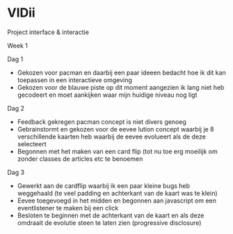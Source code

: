 # VIDii
Project interface &amp; interactie


Week 1

Dag 1
- Gekozen voor pacman en daarbij een paar ideeen bedacht hoe ik dit kan toepassen in een interactieve omgeving
- Gekozen voor de blauwe piste op dit moment aangezien ik lang niet heb gecodeert en moet aankijken waar mijn huidige niveau nog ligt

Dag 2
- Feedback gekregen pacman concept is niet divers genoeg
- Gebrainstormt en gekozen voor de eevee lution concept waarbij je 8 verschillende kaarten heb waarbij de eevee evolueert als de deze selecteert
- Begonnen met het maken van een card flip (tot nu toe erg moeilijk om zonder classes de articles etc te benoemen


Dag 3
- Gewerkt aan de cardflip waarbij ik een paar kleine bugs heb weggehaald (te veel padding en achterkant van de kaart was te klein)
- Eevee toegevoegd in het midden en begonnen aan javascript om een eventlistener te maken bij een click
- Besloten te beginnen met de achterkant van de kaart en als deze omdraait de evolutie steen te laten zien (progressive disclosure)
